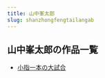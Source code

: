 ```yaml
---
title: 山中峯太郎
slug: shanzhongfengtailangab
---
```


## 山中峯太郎の作品一覧

- [小指一本の大試合](xiaozhiyibennod-444)
